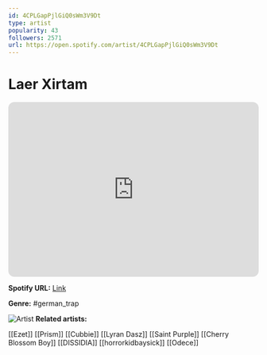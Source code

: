 ```yaml
---
id: 4CPLGapPjlGiQ0sWm3V9Dt
type: artist
popularity: 43
followers: 2571
url: https://open.spotify.com/artist/4CPLGapPjlGiQ0sWm3V9Dt
---
```

# Laer Xirtam

<iframe style="border-radius:12px" src="https://open.spotify.com/embed/artist/4CPLGapPjlGiQ0sWm3V9Dt" width="100%" height="352" frameBorder="0" allowfullscreen="" allow="autoplay; clipboard-write; encrypted-media; fullscreen; picture-in-picture" loading="lazy"></iframe>

**Spotify URL:** [Link](https://open.spotify.com/artist/4CPLGapPjlGiQ0sWm3V9Dt)

**Genre:**  #german_trap

![Artist](https://i.scdn.co/image/ab6761610000e5ebf32010d4a3a428d054d518f4)
**Related artists:**

[[Ezet]]
[[Prism]]
[[Cubbie]]
[[Lyran Dasz]]
[[Saint Purple]]
[[Cherry Blossom Boy]]
[[DISSIDIA]]
[[horrorkidbaysick]]
[[Odece]]
